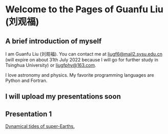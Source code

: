 # Welcome to the Pages of Guanfu Liu (刘观福)

## A brief introduction of myself
I am Guanfu Liu (刘观福). You can contact me at liugf6@mail2.sysu.edu.cn (will expire on about 31th July 2022 because I will go for further study in Tsinghua University) or liugfphy@163.com.


I love astronomy and physics. My favorite programming languages are Python and Fortran.

## I will upload my presentations soon

## Presentation 1
<a href="/presentaions/Dynamical_tides_SE.pdf" target="_blank">Dynamical tides of super-Earths.</a>
